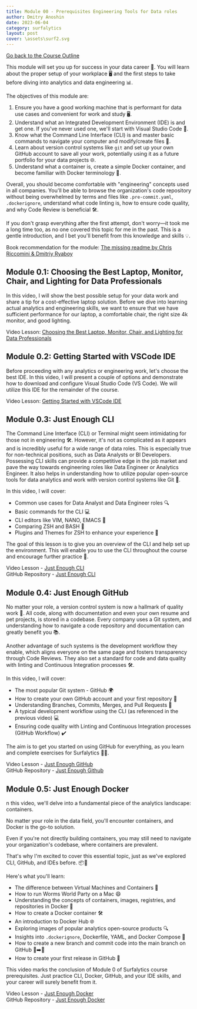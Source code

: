```yaml
---
title: Module 00 - Prerequisites Engineering Tools for Data roles
author: Dmitry Anoshin 
date: 2023-06-04
category: surfalytics
layout: post
cover: \assets\surf2.svg
---
```


[Go back to the Course Outline](https://surfalytics.com/surfalytics/2023-06-04-Introduction.html)

This module will set you up for success in your data career 🚀. You will learn about the proper setup of your workplace 🖥️ and the first steps to take before diving into analytics and data engineering 📊.

The objectives of this module are:
1. Ensure you have a good working machine that is performant for data use cases and convenient for work and study 🖥️.
2. Understand what an Integrated Development Environment (IDE) is and get one. If you've never used one, we'll start with Visual Studio Code 📝.
3. Know what the Command Line Interface (CLI) is and master basic commands to navigate your computer and modify/create files 📂.
4. Learn about version control systems like `git` and set up your own GitHub account to save all your work, potentially using it as a future portfolio for your data projects 🌐.
5. Understand what a container is, create a simple Docker container, and become familiar with Docker terminology 🐳.

Overall, you should become comfortable with "engineering" concepts used in all companies. You'll be able to browse the organization's code repository without being overwhelmed by terms and files like `.pre-commit.yaml`, `.dockerignore`, understand what code linting is, how to ensure code quality, and why Code Review is beneficial 🛠️.

If you don't grasp everything after the first attempt, don't worry—it took me a long time too, as no one covered this topic for me in the past. This is a gentle introduction, and I bet you'll benefit from this knowledge and skills 💡.

Book recommendation for the module: [The missing readme by Chris Riccomini & Dmitriy Ryaboy](https://www.amazon.com/Missing-README-Guide-Software-Engineer/dp/1718501838/ref=sr_1_1?crid=15NKZ042IIPXO&dib=eyJ2IjoiMSJ9.692HQhC7jXzUBC5W1mFu0yftVCNA4yDj1C5N2YV4shI.k7XtTHh8wL0FQB1d4zuVH4CazjoMBl4qzkBWh9Or1QU&dib_tag=se&keywords=The+Missing+Readme&qid=1726126577&s=books&sprefix=the+missing+readme%2Cstripbooks-intl-ship%2C167&sr=1-1)

Module 0.1: Choosing the Best Laptop, Monitor, Chair, and Lighting for Data Professionals
-------------

In this video, I will show the best possible setup for your data work and share a tip for a cost-effective laptop solution. Before we dive into learning actual analytics and engineering skills, we want to ensure that we have sufficient performance for our laptop, a comfortable chair, the right size 4k monitor, and good lighting.

Video Lesson: [Choosing the Best Laptop, Monitor, Chair, and Lighting for Data Professionals](https://youtu.be/LJIiCLu2gr8?si=ZVBedLM8Y2ESGuxj)

Module 0.2: Getting Started with VSCode IDE
-------------

Before proceeding with any analytics or engineering work, let's choose the best IDE. In this video, I will present a couple of options and demonstrate how to download and configure Visual Studio Code (VS Code). We will utilize this IDE for the remainder of the course.


Video Lesson: [Getting Started with VSCode IDE](https://youtu.be/bLmf98u0VuA?si=lkShXn4GA26-Sq6Q)

Module 0.3: Just Enough CLI
-------------

The Command Line Interface (CLI) or Terminal might seem intimidating for those not in engineering 🛠️. However, it's not as complicated as it appears and is incredibly useful for a wide range of data roles. This is especially true for non-technical positions, such as Data Analysts or BI Developers. Possessing CLI skills can provide a competitive edge in the job market and pave the way towards engineering roles like Data Engineer or Analytics Engineer. It also helps in understanding how to utilize popular open-source tools for data analytics and work with version control systems like Git 🚀.

In this video, I will cover:
- Common use cases for Data Analyst and Data Engineer roles 🔍
- Basic commands for the CLI 💻
- CLI editors like VIM, NANO, EMACS 📝
- Comparing ZSH and BASH 🤔
- Plugins and Themes for ZSH to enhance your experience 🎨

The goal of this lesson is to give you an overview of the CLI and help set up the environment. This will enable you to use the CLI throughout the course and encourage further practice 🌟.

Video Lesson - [Just Enough CLI](https://youtu.be/49H7ZCZUbnQ?si=vgBDnjk_zzPZyd_J) <br>
GitHub Repository - [Just Enough CLI](https://github.com/surfalytics/analytics-course/tree/main/00_prerequisites/01_just_enough_cli)

Module 0.4: Just Enough GitHub
-------------

No matter your role, a version control system is now a hallmark of quality work 🌟. All code, along with documentation and even your own resume and pet projects, is stored in a codebase. Every company uses a Git system, and understanding how to navigate a code repository and documentation can greatly benefit you 📚.

Another advantage of such systems is the development workflow they enable, which aligns everyone on the same page and fosters transparency through Code Reviews. They also set a standard for code and data quality with linting and Continuous Integration processes 🛠️.

In this video, I will cover:
- The most popular Git system - GitHub 🌍
- How to create your own GitHub account and your first repository 🏁
- Understanding Branches, Commits, Merges, and Pull Requests 🌲
- A typical development workflow using the CLI (as referenced in the previous video) 💻
- Ensuring code quality with Linting and Continuous Integration processes (GitHub Workflow) ✔️

The aim is to get you started on using GitHub for everything, as you learn and complete exercises for Surfalytics 🏄‍♂️.

Video Lesson - [Just Enough GitHub](https://youtu.be/shco0WL69hU?si=WVypJbt_-We2-r-r) <br>
GitHub Repository - [Just Enough Github](https://github.com/surfalytics/analytics-course/tree/main/00_prerequisites/02_just_enough_git)

Module 0.5: Just Enough Docker
-------------

n this video, we'll delve into a fundamental piece of the analytics landscape: containers. 

No matter your role in the data field, you'll encounter containers, and Docker is the go-to solution. 

Even if you're not directly building containers, you may still need to navigate your organization's codebase, where containers are prevalent. 

That's why I'm excited to cover this essential topic, just as we've explored CLI, GitHub, and IDEs before. 📦🚀

Here's what you'll learn:
- The difference between Virtual Machines and Containers 🤔
- How to run Worms World Party on a Mac 😄
- Understanding the concepts of containers, images, registries, and repositories in Docker 🐳
- How to create a Docker container 🛠️
- An introduction to Docker Hub 🌐
- Exploring images of popular analytics open-source products 🔍
- Insights into `.dockerignore`, Dockerfile, YAML, and Docker Compose 📝
- How to create a new branch and commit code into the main branch on GitHub 🌿➡️🔖
- How to create your first release in GitHub 🎉

This video marks the conclusion of Module 0 of Surfalytics course prerequisites. Just practice CLI, Docker, GitHub, and your IDE skills, and your career will surely benefit from it. 

Video Lesson - [Just Enough Docker](https://youtu.be/MCY9Jw_Sa4g?si=oA7a7E02aItgGziM) <br>
GitHub Repository - [Just Enough Docker](https://github.com/surfalytics/analytics-course/tree/main/00_prerequisites/03_just_enough_docker)
